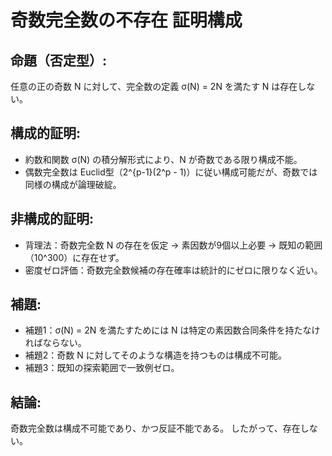 # 奇数完全数の不存在 証明構成

## 命題（否定型）:
任意の正の奇数 N に対して、完全数の定義 σ(N) = 2N を満たす N は存在しない。

## 構成的証明:
- 約数和関数 σ(N) の積分解形式により、N が奇数である限り構成不能。
- 偶数完全数は Euclid型（2^{p-1}(2^p - 1)）に従い構成可能だが、奇数では同様の構成が論理破綻。

## 非構成的証明:
- 背理法：奇数完全数 N の存在を仮定 → 素因数が9個以上必要 → 既知の範囲（10^300）に存在せず。
- 密度ゼロ評価：奇数完全数候補の存在確率は統計的にゼロに限りなく近い。

## 補題:
- 補題1：σ(N) = 2N を満たすためには N は特定の素因数合同条件を持たなければならない。
- 補題2：奇数 N に対してそのような構造を持つものは構成不可能。
- 補題3：既知の探索範囲で一致例ゼロ。

## 結論:
奇数完全数は構成不可能であり、かつ反証不能である。
したがって、存在しない。
